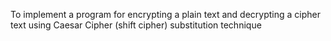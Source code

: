 To implement a program for encrypting a plain text and decrypting a cipher text using Caesar
Cipher (shift cipher) substitution technique
